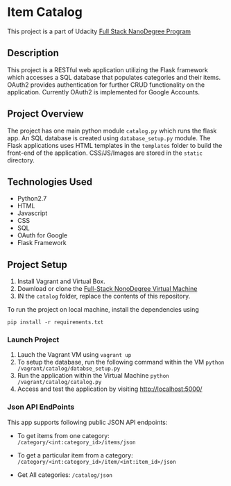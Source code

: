 # Item Catalog
This project is a part of Udacity [Full Stack NanoDegree Program](https://www.udacity.com/course/full-stack-web-developer-nanodegree--nd004)

## Description
This project is a RESTful web application utilizing the Flask framework which accesses a SQL database that populates categories and their items. OAuth2 provides authentication for further CRUD functionality on the application. Currently OAuth2 is implemented for Google Accounts.

## Project Overview
The project has one main python module `catalog.py` which runs the flask app. An SQL database is created using `database_setup.py` module.
The Flask applications uses HTML templates in the `templates` folder to build the front-end of the application. CSS/JS/Images are stored in the `static` directory.

## Technologies Used
* Python2.7
* HTML
* Javascript
* CSS
* SQL
* OAuth for Google
* Flask Framework

## Project Setup
1. Install Vagrant and Virtual Box.
2. Download or clone the [Full-Stack NonoDegree Virtual Machine](https://github.com/udacity/fullstack-nanodegree-vm)
3. IN the `catalog` folder, replace the contents of this repository.

To run the project on local machine, install the dependencies using
```
pip install -r requirements.txt
```

### Launch Project
1. Lauch the Vagrant VM using
```vagrant up```
2. To setup the database, run the following command within the VM
```python /vagrant/catalog/databse_setup.py```
3. Run the application within the Virtual Machine
```python /vagrant/catalog/catalog.py```
4. Access and test the application by visiting [http://localhost:5000/](http://localhost:5000/)

### Json API EndPoints
This app supports following public JSON API endpoints:

* To get items from one category:
`/category/<int:category_id>/items/json`

* To get a particular item from a category: `/category/<int:category_id>/item/<int:item_id>/json`

* Get All categories: `/catalog/json`
